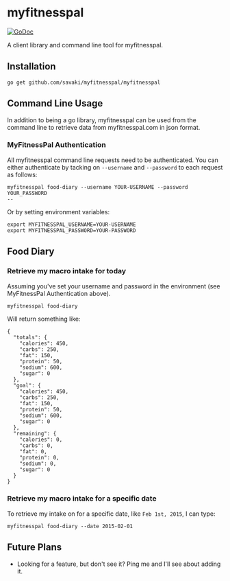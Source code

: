 # myfitnesspal

[![GoDoc](https://godoc.org/github.com/savaki/myfitnesspal?status.svg)](https://godoc.org/github.com/savaki/myfitnesspal)

A client library and command line tool for myfitnesspal.

## Installation

```
go get github.com/savaki/myfitnesspal/myfitnesspal
```

## Command Line Usage

In addition to being a go library, myfitnesspal can be used from the command line to retrieve data from myfitnesspal.com in json format.

### MyFitnessPal Authentication

All myfitnesspal command line requests need to be authenticated.  You can either authenticate by tacking on ```--username``` and ``--password`` to each request as follows:

```
myfitnesspal food-diary --username YOUR-USERNAME --password YOUR_PASSWORD
--
```

Or by setting environment variables:

```
export MYFITNESSPAL_USERNAME=YOUR-USERNAME
export MYFITNESSPAL_PASSWORD=YOUR-PASSWORD
```

## Food Diary

### Retrieve my macro intake for today

Assuming you've set your username and password in the environment (see MyFitnessPal Authentication above).

```
myfitnesspal food-diary 
```

Will return something like: 

```
{
  "totals": {
    "calories": 450,
    "carbs": 250,
    "fat": 150,
    "protein": 50,
    "sodium": 600,
    "sugar": 0
  },
  "goal": {
    "calories": 450,
    "carbs": 250,
    "fat": 150,
    "protein": 50,
    "sodium": 600,
    "sugar": 0
  },
  "remaining": {
    "calories": 0,
    "carbs": 0,
    "fat": 0,
    "protein": 0,
    "sodium": 0,
    "sugar": 0
  }
}
```

### Retrieve my macro intake for a specific date

To retrieve my intake on for a specific date, like ```Feb 1st, 2015```, I can type:

```
myfitnesspal food-diary --date 2015-02-01
```

## Future Plans

* Looking for a feature, but don't see it?  Ping me and I'll see about adding it.

